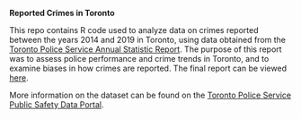 **Reported Crimes in Toronto**

This repo contains R code used to analyze data on crimes reported between the years 2014 and 2019 in Toronto, using data obtained from the [Toronto Police Service Annual Statistic Report](https://data.torontopolice.on.ca/pages/asr-analytics). The purpose of this report was to assess police performance and crime trends in Toronto, and to examine biases in how crimes are reported. The final report can be viewed [here](https://github.com/westinmo/Toronto-Crime-Statistics/blob/main/outputs/paper/Reported-Crimes-Toronto.pdf). 

More information on the dataset can be found on the [Toronto Police Service Public Safety Data Portal](https://data.torontopolice.on.ca/datasets/94229ca8628f43f591a74ec3a2a6d4b5_0).
